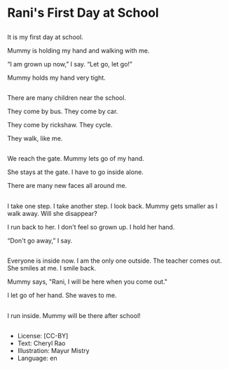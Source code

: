 # Rani's First Day at School

##
It is my first day at school.

Mummy is holding my hand and walking with me.

“I am grown up now,” I say. “Let go, let go!”

Mummy holds my hand very tight.

##
There are many children near the school.

They come by bus. They come by car.

They come by rickshaw. They cycle.

They walk, like me.

##
We reach the gate. Mummy lets go of my hand.

She stays at the gate. I have to go inside alone.

There are many new faces all around me.

##
I take one step. I take another step. I look back. Mummy gets smaller as I walk away. Will she disappear?

I run back to her. I don't feel so grown up. I hold her hand.

“Don't go away,” I say.

##
Everyone is inside now. I am the only one outside. The teacher comes out. She smiles at me. I smile back.

Mummy says, "Rani, I will be here when you come out."

I let go of her hand. She waves to me.

##
I run inside. Mummy will be there after school!

##
* License: [CC-BY]
* Text: Cheryl Rao
* Illustration: Mayur Mistry
* Language: en
